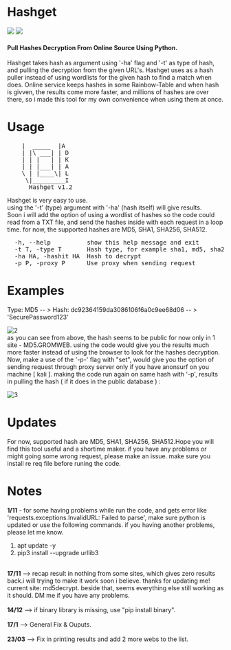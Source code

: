 # Hashget
<img src="https://img.shields.io/maintenance/yes/2023"> <img src="https://img.shields.io/badge/Developed%20on-kali%20linux-blueviolet">
<h4>Pull Hashes Decryption From Online Source Using Python.</h4>Hashget takes hash as argument using '-ha' flag and '-t' as type of hash, and pulling the decryption from the given URL's. Hashget uses as a hash puller instead of using wordlists for the given hash to find a match when does. Online service keeps hashes in some Rainbow-Table and when hash is givven, the results come more faster, and millions of hashes are over there, so i made this tool for my own convenience when using them at once.

# Usage
<pre>
    |  _____  |A
    | |\ ___| | D
    | | |   | | K
    | | |___| | A
    \ | |____\| L
     \|_________I 
      Hashget v1.2
</pre>

Hashget is very easy to use.<br>using the '-t' (type) argument with '-ha' (hash itself) will give results.<br>Soon i will add the option of using a wordlist of hashes so the code could read from a TXT file, and send the hashes inside with each request in a loop time. for now, the supported hashes are MD5, SHA1, SHA256, SHA512. 

<pre>
  -h, --help          show this help message and exit
  -t T, -type T       Hash type, for example sha1, md5, sha256, etc.
  -ha HA, -hashit HA  Hash to decrypt
  -p P, -proxy P      Use proxy when sending request
</pre>

# Examples
Type: MD5 -- > Hash: dc92364159da3086106f6a0c9ee68d06 -- > 'SecurePassword123'

![2](https://user-images.githubusercontent.com/90532971/198870035-49749cc6-07fd-45b0-840d-2b08573d3542.png)<br>
as you can see from above, the hash seems to be public for now only in 1 site - MD5.GROMWEB. using the code would give you the results much more faster instead of using the browser to look for the hashes decryption. Now, make a use of the '-p-' flag with "set", would give you the option of sending request through proxy server only if you have anonsurf on you machine [ kali ]. making the code run again on same hash with '-p', results in pulling the hash ( if it does in the public database ) :<br>

![3](https://user-images.githubusercontent.com/90532971/198870319-31e1444a-5bd6-4860-a552-948df0469595.png)

# Updates
For now, supported hash are MD5, SHA1, SHA256, SHA512.Hope you will find this tool useful and a shortime maker. if you have any problems or might going some wrong request, please make an issue. make sure you install re req file before runing the code.
# Notes
<b>1/11</b> - for some having problems while run the code, and gets error like 'requests.exceptions.InvalidURL: Failed to parse', make sure python is updated or use the following commands. if you having another problems, please let me know.<br>
1. apt update -y
2. pip3 install --upgrade urllib3
<br>
<b>17/11</b> --> recap result in nothing from some sites, which gives zero results back.i will trying to make it work soon i believe. thanks for updating me! current site: md5decrypt. beside that, seems everything else still working as it should. DM me if you have any problems.<br><br>
<b>14/12</b> --> if binary library is missing, use "pip install binary".<br><br>
<b>17/1</b> --> General Fix & Ouputs.<br><br>
<b>23/03</b> --> Fix in printing results and add 2 more webs to the list.</b>
